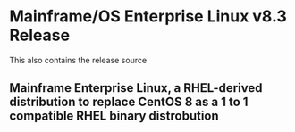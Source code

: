 # Mainframe/OS Enterprise Linux v8.3 Release

This also contains the release source

## Mainframe Enterprise Linux, a RHEL-derived distribution to replace CentOS 8 as a 1 to 1 compatible RHEL binary distrobution
